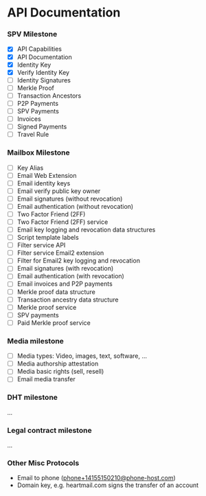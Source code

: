 API Documentation
=================

### SPV Milestone

* [x] API Capabilities
* [x] API Documentation
* [x] Identity Key
* [x] Verify Identity Key
* [ ] Identity Signatures
* [ ] Merkle Proof
* [ ] Transaction Ancestors
* [ ] P2P Payments
* [ ] SPV Payments
* [ ] Invoices
* [ ] Signed Payments
* [ ] Travel Rule

### Mailbox Milestone

* [ ] Key Alias
* [ ] Email Web Extension
* [ ] Email identity keys
* [ ] Email verify public key owner
* [ ] Email signatures (without revocation)
* [ ] Email authentication (without revocation)
* [ ] Two Factor Friend (2FF)
* [ ] Two Factor Friend (2FF) service
* [ ] Email key logging and revocation data structures
* [ ] Script template labels
* [ ] Filter service API
* [ ] Filter service Email2 extension
* [ ] Filter for Email2 key logging and revocation
* [ ] Email signatures (with revocation)
* [ ] Email authentication (with revocation)
* [ ] Email invoices and P2P payments
* [ ] Merkle proof data structure
* [ ] Transaction ancestry data structure
* [ ] Merkle proof service
* [ ] SPV payments
* [ ] Paid Merkle proof service

### Media milestone

* [ ] Media types: Video, images, text, software, ...
* [ ] Media authorship attestation
* [ ] Media basic rights (sell, resell)
* [ ] Email media transfer

### DHT milestone

...

### Legal contract milestone

...

### Other Misc Protocols

* Email to phone (phone+14155150210@phone-host.com)
* Domain key, e.g. heartmail.com signs the transfer of an account